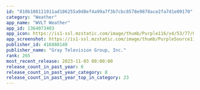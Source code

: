 ```yaml
---
id: "810b108111011ad106255a9d8ef4a99a7f3b7cbc8578e9878ace2fa7d1e09170"
category: "Weather"
app_name: "WVLT Weather"
app_id: 1364073403
app_icon: https://is1-ssl.mzstatic.com/image/thumb/Purple116/v4/53/77/05/537705a0-61c1-945a-3202-36fa0e028588/AppIcon-1x_U007emarketing-0-4-0-85-220.jpeg/1024x1024bb.png
app_screenshot: https://is1-ssl.mzstatic.com/image/thumb/PurpleSource114/v4/a8/03/74/a8037454-7c42-9368-4ff3-a3bc7c0ebc8a/dfc277eb-833b-4a4a-af8e-72b971adc6be_Simulator_Screen_Shot_-_iPhone_11_Pro_Max_-_2021-01-05_at_12.36.15.png/1242x2688bb.png
publisher_id: 416888140
publisher_name: "Gray Television Group, Inc."
rank: 265
most_recent_release: 2023-11-03 00:00:00
release_count_in_past_year: 6
release_count_in_past_year_category: 8
release_count_in_past_year_top_in_category: 23
---
```

